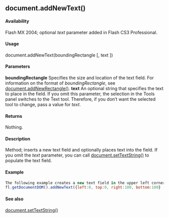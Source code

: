 ## document.addNewText()

#### Availability

Flash MX 2004; optional *text* parameter added in Flash CS3 Professional.

#### Usage

document.addNewText(boundingRectangle \[, text \])

#### Parameters

**boundingRectangle** Specifies the size and location of the text field. For information on the format of
*boundingRectangle*, see [document.addNewRectangle()](#!AdobeDocs/developers-animatesdk-docs/master/Document_object/docume10.md).
**text** An optional string that specifies the text to place in the field. If you omit this parameter, the selection in the Tools panel switches to the Text tool. Therefore, if you don’t want the selected tool to change, pass a value for *text*.

#### Returns

Nothing.

#### Description

Method; inserts a new text field and optionally places text into the field. If you omit the *text* parameter, you can call
[document.setTextString()](#!AdobeDocs/developers-animatesdk-docs/master/Document_object/docu9908.md) to populate the text field.

#### Example

```javascript
The following example creates a new text field in the upper left corner of the Stage and sets the text string to "Hello World":
fl.getDocumentDOM().addNewText({left:0, top:0, right:100, bottom:100} , "Hello World!" ); fl.getDocumentDOM().setTextString('Hello World!');

```
#### See also

[document.setTextString()](#!AdobeDocs/developers-animatesdk-docs/master/Document_object/docu9908.md)
